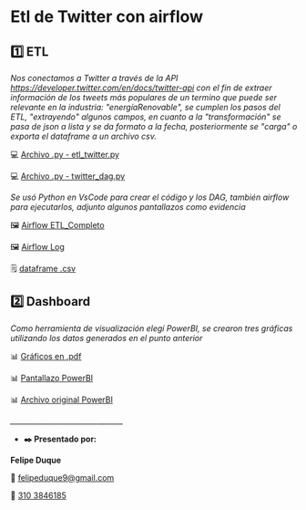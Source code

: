 # Etl de Twitter con airflow


## 1️⃣ ETL
_Nos conectamos a Twitter a través de la API https://developer.twitter.com/en/docs/twitter-api con el fin de extraer información de los tweets más populares de un termino que puede ser relevante en la industria: "energíaRenovable", se cumplen los pasos del ETL, "extrayendo" algunos campos, en cuanto a la "transformación" se pasa de json a lista y se da formato a la fecha, posteriormente se "carga" o exporta el dataframe a un archivo csv._

💻 [Archivo .py - etl_twitter.py](https://github.com/pipeduke/etl_Twitter/blob/main/Etl_twitter.py)

💻 [Archivo .py - twitter_dag.py](https://github.com/pipeduke/etl_Twitter/blob/main/twitter_dag.py)

_Se usó Python en VsCode para crear el código y los DAG, también airflow para ejecutarlos, adjunto algunos pantallazos como evidencia_

🖼️ [Airflow ETL_Completo](https://github.com/pipeduke/etl_Twitter/blob/main/Captura%20de%20pantalla_20230109_015602.png) 

🖼️ [Airflow Log](https://github.com/pipeduke/etl_Twitter/blob/main/Captura%20de%20pantalla_20230109_015723.png)

🗒️ [dataframe .csv](https://github.com/pipeduke/etl_Twitter/blob/main/dataTweets.csv)

## 2️⃣ Dashboard 
_Como herramienta de visualización elegí PowerBI, se crearon tres gráficas utilizando los datos generados en el punto anterior_

📊 [Gráficos en .pdf](https://github.com/pipeduke/etl_Twitter/blob/main/Tablero%20Visualizaci%C3%B3n%20Tweets.pdf)

📊 [Pantallazo PowerBI](https://github.com/pipeduke/etl_Twitter/blob/main/Captura%20de%20pantalla_20230109_012609.png)

📊 [Archivo original PowerBI](https://github.com/pipeduke/etl_Twitter/blob/main/Tablero%20Visualizaci%C3%B3n%20Tweets.pbix)

*_______________________________*
* **✒️ Presentado por:** 

**Felipe Duque**

📧 [felipeduque9@gmail.com](mailto:felipeduque9@gmail.com)

📲 [310 3846185](tel://+573103846185)

